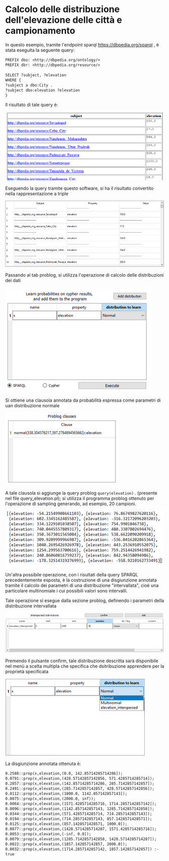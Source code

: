# Calcolo delle distribuzione dell'elevazione delle città e campionamento

In questo esempio, tramite l'endpoint sparql https://dbpedia.org/sparql , è stata eseguita la seguente query:

```
PREFIX dbo: <http://dbpedia.org/ontology/>
PREFIX dbr: <http://dbpedia.org/resource/>

SELECT ?subject, ?elevation 
WHERE {
?subject a dbo:City .
?subject dbo:elevation ?elevation
}
```

Il risultato di tale query è:

![](./img/sparql_query_result.PNG)

Eseguendo la query tramite questo  software, si ha il risultato convertito nella rappresentazione a triple

![](./img/sparql_triples.PNG)

Passando al tab problog, si utilizza l'operazione di calcolo delle distribuzioni dei dati

![](./img/elevation_distribution.PNG)

Si ottiene una clausola annotata da probabilità espressa come parametri di uan distribuzione normale

![](./img/elevation_clause.PNG)

A tale clausola si aggiunge la query problog ``` query(elevation). ``` (presente nel file query_elevation.pl); si utilizza il programma problog ottenuto per l'operazione di sampling generando, ad esempio, 20 campioni.

![](./img/elevation_sampling.PNG)

Un'altra possibile operazione, con i risultati della query SPARQL precedentemente esposta, è la costruzione di una disgiunzione annotata tramite il calcolo dei parametri di una distribuzione "intervallata", cioè una particolare multinomiale i cui possibili valori sono intervalli.

Tale operazione si esegue dalla sezione problog, definendo i parametri della distribuzione intervallata

![](./img/elevation_interspersed.PNG)

Premendo il pulsante confirm, tale distribuzione descritta sarà disponibile nel menù a scelta multipla che specifica che dsitribuzione apprendere per la proprietà specificata

![](./img/elevation_interspersed_mapping.png)

La disgiunzione annotata ottenuta è:

``` 
0.2588::prop(x,elevation,(0.0, 142.85714285714286]); 
0.0791::prop(x,elevation,(428.57142857142856, 571.4285714285714]); 
0.2857::prop(x,elevation,(142.85714285714286, 285.7142857142857]); 
0.2491::prop(x,elevation,(285.7142857142857, 428.57142857142856]); 
0.0112::prop(x,elevation,(1000.0, 1142.857142857143]); 
0.0075::prop(x,elevation,(2000.0, inf)); 
0.0064::prop(x,elevation,(1571.4285714285716, 1714.2857142857142]); 
0.0096::prop(x,elevation,(1142.857142857143, 1285.7142857142858]); 
0.0344::prop(x,elevation,(571.4285714285714, 714.2857142857143]); 
0.0194::prop(x,elevation,(714.2857142857143, 857.1428571428571]); 
0.0125::prop(x,elevation,(857.1428571428571, 1000.0]); 
0.0077::prop(x,elevation,(1428.5714285714287, 1571.4285714285716]); 
0.0053::prop(x,elevation,(-inf, 0.0]); 
0.0079::prop(x,elevation,(1285.7142857142858, 1428.5714285714287]); 
0.0022::prop(x,elevation,(1857.142857142857, 2000.0]); 
0.0032::prop(x,elevation,(1714.2857142857142, 1857.142857142857]) :- true
``` 

